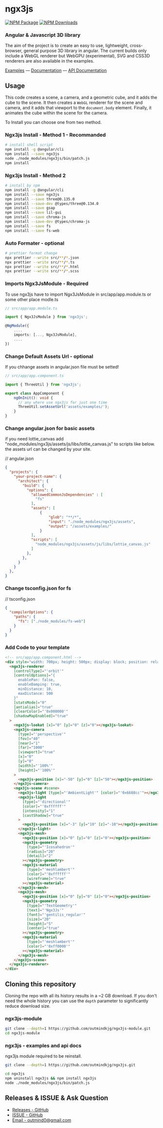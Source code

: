 ngx3js
========

[![NPM Package][npm]][npm-url]
[![NPM Downloads][npm-downloads]][npmtrends-url]

### Angular & Javascript 3D library ####

The aim of the project is to create an easy to use, lightweight, cross-browser, general purpose 3D library in angular. The current builds only include a WebGL renderer but WebGPU (experimental), SVG and CSS3D renderers are also available in the examples.

[Examples](https://outmindkjg.github.io/ngx3js-doc/#/examples/) &mdash;
[Documentation](https://outmindkjg.github.io/ngx3js-doc/#/docs) &mdash;
[API Documentation](https://outmindkjg.github.io/ngx3js-doc/docs)

## Usage ###

This code creates a scene, a camera, and a geometric cube, and it adds the cube to the scene. It then creates a `WebGL` renderer for the scene and camera, and it adds that viewport to the `document.body` element. Finally, it animates the cube within the scene for the camera.


To Install you can choose one from two method. 

### Ngx3js Install - Method 1 - Recommanded ####
```sh
# install shell script
npm install -g @angular/cli
npm install --save ngx3js
node ./node_modules/ngx3js/bin/patch.js
npm install 
```

### Ngx3js Install - Method 2 ####
```sh
# install by npm
npm install -g @angular/cli
npm install --save ngx3js
npm install --save three@0.135.0
npm install --save-dev @types/three@0.134.0
npm install --save gsap
npm install --save lil-gui
npm install --save chroma-js
npm install --save-dev @types/chroma-js
npm install --save fs
npm install --save fs-web
```


### Auto Formater - optional ####
```sh
# prettier format change
npx prettier --write src/**/*.json
npx prettier --write src/**/*.ts
npx prettier --write src/**/*.html
npx prettier --write src/**/*.scss
```

### Imports Ngx3JsModule - Required ####

To use ngx3js have to import Ngx3JsModule in src/app/app.module.ts or some other place modle.ts
```ts
// src/app/app.module.ts

import { Ngx3JsModule } from 'ngx3js';

@NgModule({
	....
	imports: [..., Ngx3JsModule],
	....
})
```

### Change Default Assets Url - optional ####

If you chhange assets in angular.json file must be setted!

```ts
// src/app/app.component.ts

import { ThreeUtil } from 'ngx3js';

export class AppComponent {
	ngOnInit(): void {
	  // any where use ngx3js for just one time
	  ThreeUtil.setAssetUrl('assets/examples/');
	}
}
```


### Change angular.json for  basic assets ####

if you need lottie_canvas add "node_modules/ngx3js/assets/js/libs/lottie_canvas.js" to scripts like below.
the assets url can be changed by your site. 

// angular.json
```json
{
  "projects": {
    "your-project-name": {
      "architect": {
        "build": {
          "options": {
            "allowedCommonJsDependencies" : [
              "fs"
            ],
            "assets": [
                {
                    "glob": "**/*",
                    "input": "./node_modules/ngx3js/assets",
                    "output": "/assets/examples/"
                }
            ],
            "scripts": [
              "node_modules/ngx3js/assets/js/libs/lottie_canvas.js"
            ] 
          },
        },
      }
    }
  },
}
```

### Change tsconfig.json for fs ####

// tsconfig.json
```json
{
  "compilerOptions": {
    "paths": {
      "fs": ["./node_modules/fs-web"]
    }
  }
}
```

### Add Code to your template ####


~~~html
<!-- src/app/app.component.html -->
<div style="width: 700px; height: 500px; display: block; position: relative">
  <ngx3js-renderer
    [controlType]="'orbit'"
    [controlOptions]="{
      enablePan: false,
      enableDamping: true,
      minDistance: 10,
      maxDistance: 500
    }"
    [statsMode]="0"
    [antialias]="true"
    [clearColor]="'0x000000'"
    [shadowMapEnabled]="true"
  >
    <ngx3js-lookat [x]="0" [y]="0" [z]="0"></ngx3js-lookat>
    <ngx3js-camera
      [type]="'perspective'"
      [fov]="40"
      [near]="1"
      [far]="1000"
      [viewport]="true"
      [x]="0"
      [y]="0"
      [width]="'100%'"
      [height]="'100%'"
    >
      <ngx3js-position [x]="-50" [y]="0" [z]="50"></ngx3js-position>
    </ngx3js-camera>
    <ngx3js-scene #scene>
      <ngx3js-light [type]="'AmbientLight'" [color]="'0x6688cc'"></ngx3js-light>
      <ngx3js-light
        [type]="'directional'"
        [color]="'0xffffff'"
        [intensity]="1"
        [castShadow]="true"
      >
        <ngx3js-position [x]="-3" [y]="10" [z]="-10"></ngx3js-position>
      </ngx3js-light>
      <ngx3js-mesh>
        <ngx3js-position [x]="0" [y]="0" [z]="0"></ngx3js-position>
        <ngx3js-geometry
          [type]="'Icosahedron'"
          [radius]="20"
          [detail]="2"
        ></ngx3js-geometry>
        <ngx3js-material
          [type]="'meshlambert'"
          [color]="'0xffffff'"
          [wireframe]="true"
        ></ngx3js-material>
      </ngx3js-mesh>
      <ngx3js-mesh>
        <ngx3js-position [x]="0" [y]="0" [z]="0"></ngx3js-position>
        <ngx3js-geometry
          [type]="'TextGeometry'"
          [text]="'Ngx3Js'"
          [font]="'gentilis_regular'"
          [size]="20"
          [height]="5"
          [center]="true"
        ></ngx3js-geometry>
        <ngx3js-material
          [type]="'meshlambert'"
          [color]="'0xff0000'"
        ></ngx3js-material>
      </ngx3js-mesh>
    </ngx3js-scene>
  </ngx3js-renderer>
</div>
~~~

## Cloning this repository ###

Cloning the repo with all its history results in a ~2 GB download. If you don't need the whole history you can use the `depth` parameter to significantly reduce download size.

### ngx3js-module 

```sh
git clone --depth=1 https://github.com/outmindkjg/ngx3js-module.git
cd ngx3js-module
```

### ngx3js - examples and api docs

ngx3js module required to be reinstall.
```sh
git clone --depth=1 https://github.com/outmindkjg/ngx3js.git

cd ngx3js
npm uninstall ngx3js && npm install ngx3js
node ./node_modules/ngx3js/bin/patch.js
```


## Releases &amp; ISSUE &amp; Ask Question ###

 - [Releases - GitHub](https://github.com/outmindkjg/ngx3js-module/releases)
 - [ISSUE - GitHub](https://github.com/outmindkjg/ngx3js-module/issues)
 - [Email - outmind0@gmail.com](outmind0@gmail.com)


[npm]: https://img.shields.io/npm/v/ngx3js
[npm-url]: https://www.npmjs.com/package/ngx3js
[build-size]: https://badgen.net/bundlephobia/minzip/ngx3js
[build-size-url]: https://bundlephobia.com/result?p=ngx3js
[npm-downloads]: https://img.shields.io/npm/dw/ngx3js
[npmtrends-url]: https://www.npmtrends.com/ngx3js
